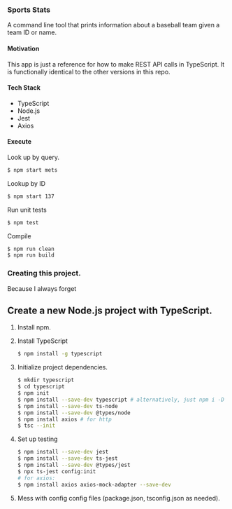 ### Sports Stats

A command line tool that prints information about a baseball team given a team
ID or name.

#### Motivation

This app is just a reference for how to make REST API calls in TypeScript. It is
functionally identical to the other versions in this repo.

#### Tech Stack

* TypeScript
* Node.js
* Jest
* Axios

#### Execute

Look up by query.

```sh
$ npm start mets
```

Lookup by ID

```sh
$ npm start 137
```

Run unit tests

```sh
$ npm test
```

Compile

```sh
$ npm run clean
$ npm run build
```

### Creating this project.

Because I always forget

## Create a new Node.js project with TypeScript.

1. Install npm.
1. Install TypeScript

    ```sh
    $ npm install -g typescript
    ```

1. Initialize project dependencies.

    ```sh
    $ mkdir typescript
    $ cd typescript
    $ npm init
    $ npm install --save-dev typescript # alternatively, just npm i -D
    $ npm install --save-dev ts-node
    $ npm install --save-dev @types/node
    $ npm install axios # for http
    $ tsc --init
    ```

1. Set up testing

    ```sh
    $ npm install --save-dev jest
    $ npm install --save-dev ts-jest
    $ npm install --save-dev @types/jest
    $ npx ts-jest config:init
    # for axios:
    $ npm install axios axios-mock-adapter --save-dev
    ```

1. Mess with config config files (package.json, tsconfig.json as needed).

